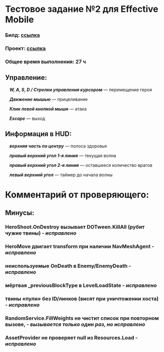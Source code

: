 # Тестовое задание №2 для Effective Mobile
### Билд: [ссылка](https://drive.google.com/file/d/1DxxeH1crkTEZYYZd59KWfMf77Dt_z7BY/view?usp=sharing)
### Проект: [ссылка](https://drive.google.com/file/d/1vWEClWYahaZ7nTT__TDcYnMag5YtXIvp/view?usp=sharing)
### Общее время выполнения: 27 ч
## Управление:

&emsp;***W, A, S, D / Стрелки управления курсором*** — перемещение героя

&emsp;***Движение мышью*** — прицеливание

&emsp;***Клик левой кнопкой мыши*** — атака

&emsp;***Escape*** — выход

## Информация в HUD:

&emsp;***верхняя часть по центру*** — полоса здоровья

&emsp;***правый верхний угол 1-я линия*** — текущая волна

&emsp;***правый верхний угол 2-я линия*** — оставшееся количество врагов

&emsp;***левый верхний угол*** — таймер до начала волны

# Комментарий от проверяющего:
## Минусы:
### HeroShoot.OnDestroy вызывает DOTween.KillAll (рубит чужие твины) - ***исправлено***
### HeroMove двигает transform при наличии NavMeshAgent - ***исправлено***
### неиспользуемые OnDeath в Enemy/EnemyDeath - ***исправлено***
### мёртвая _previousBlockType в LevelLoadState - ***исправлено***
### твины «пули» без ID/линков (висят при уничтожении хоста) - ***исправлено***
### RandomService.FillWeights не чистит список при повторном вызове, - ***вызывается только один раз, но исправлено***
### AssetProvider не проверяет null из Resources.Load - ***исправлено***
